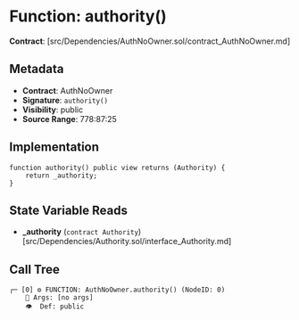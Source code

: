 # Function: authority()

**Contract**: [src/Dependencies/AuthNoOwner.sol/contract_AuthNoOwner.md]

## Metadata

- **Contract**: AuthNoOwner
- **Signature**: `authority()`
- **Visibility**: public
- **Source Range**: 778:87:25

## Implementation

```solidity
function authority() public view returns (Authority) {
    return _authority;
}
```

## State Variable Reads

- **_authority** (`contract Authority`) [src/Dependencies/Authority.sol/interface_Authority.md]

## Call Tree

```
┌─ [0] ⚙️ FUNCTION: AuthNoOwner.authority() (NodeID: 0)
    💬 Args: [no args]
    👁️  Def: public
```
